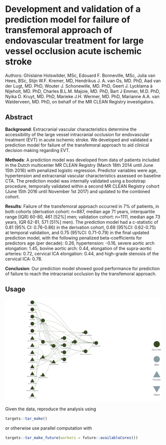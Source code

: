 # Development and validation of a prediction model for failure of transfemoral approach of endovascular treatment for large vessel occlusion acute ischemic stroke

Authors: Ghislaine Holswilder, MSc, Edouard F. Bonneville, MSc, Julia van Hees, BSc, Stijn W.F. Kremer, MD, Hendrikus J. A. van Os, MD. PhD, Aad van der Lugt, MD. PhD, Wouter J. Schonewille, MD. PhD, Geert J. Lycklama à Nijeholt, MD. PhD, Charles B.L.M. Majoie, MD. PhD, Bart J Emmer, M.D. PhD, Nyika D. Kruyt, MD. PhD, Marieke J.H. Wermer, MD. PhD, Marianne A.A. van Walderveen, MD. PhD, on behalf of the MR CLEAN Registry investigators.

## Abstract

**Background**: Extracranial vascular characteristics determine the accessibility of the large vessel intracranial occlusion for endovascular treatment (EVT) in acute ischemic stroke. We developed and validated a prediction model for failure of the transfemoral approach to aid clinical decision making regarding EVT. 

**Methods**: A prediction model was developed from data of patients included in the Dutch multicenter MR CLEAN Registry (March 18th 2014 until June 15th 2016) with penalized logistic regression. Predictor variables were age, hypertension and extracranial vascular characteristics assessed on baseline CTA. The prediction model was internally validated using a bootstrap procedure, temporally validated within a second MR CLEAN Registry cohort (June 15th 2016 until November 1st 2017) and updated to the combined cohort.

**Results**: Failure of the transfemoral approach occurred in 7% of patients, in both cohorts (derivation cohort: n=887, median age 71 years, interquartile range [IQR] 60-80, 461 [52%] men; validation cohort: n=1111, median age 73 years, IQR 62-81, 571 [51%] men). The prediction model had a c-statistic of 0.81 (95% CI: 0.76-0.86) in the derivation cohort, 0.69 (95%CI: 0.62-0.75) at temporal validation, and 0.75 (95%CI: 0.71-0.79) in the final updated prediction model, with the following penalized beta-coefficients for predictors age (per decade): 0.26, hypertension: -0.16, severe aortic arch elongation: 1.45, bovine aortic arch: 0.44, elongation of the supra-aortic arteries: 0.72, cervical ICA elongation: 0.44, and high-grade stenosis of the cervical ICA: 0.78.

**Conclusion**: Our prediction model showed good performance for prediction of  failure to reach the intracranial occlusion by the transfemoral approach. 

## Usage

![](analysis/targets-pipeline.png)

Given the data, reproduce the analysis using

``` r
targets::tar_make()
```

or otherwise use parallel computation with

``` r
targets::tar_make_future(workers = future::availableCores())
```